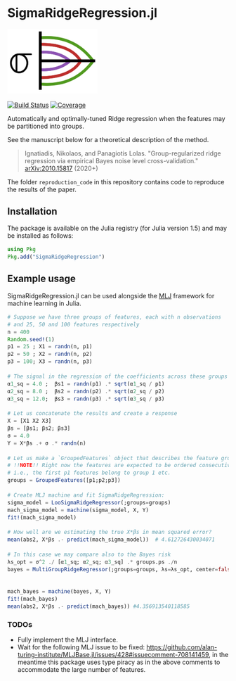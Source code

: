 # SigmaRidgeRegression.jl

<img src="sigmaridge_logo.png" width="205">

[![Build Status](https://github.com/nignatiadis/SigmaRidgeRegression.jl/workflows/CI/badge.svg)](https://github.com/nignatiadis/SigmaRidgeRegression.jl/actions)
[![Coverage](https://codecov.io/gh/nignatiadis/SigmaRidgeRegression.jl/branch/master/graph/badge.svg)](https://codecov.io/gh/nignatiadis/SigmaRidgeRegression.jl)


Automatically and optimally-tuned Ridge regression when the features may be partitioned into groups.

See the manuscript below for a theoretical description of the method.
>  Ignatiadis, Nikolaos, and Panagiotis Lolas. "Group-regularized ridge regression via
empirical Bayes noise level cross-validation." [arXiv:2010.15817](https://arxiv.org/abs/2010.15817) (2020+)

The folder `reproduction_code` in this repository contains code to reproduce the results of the paper.

## Installation
The package is available on the Julia registry (for Julia version 1.5) and may be installed as follows:

```julia
using Pkg
Pkg.add("SigmaRidgeRegression")
```

## Example usage

SigmaRidgeRegression.jl can be used alongside the [MLJ](https://github.com/alan-turing-institute/MLJ.jl) framework for machine learning in Julia.

```julia
# Suppose we have three groups of features, each with n observations
# and 25, 50 and 100 features respectively
n = 400
Random.seed!(1)
p1 = 25 ; X1 = randn(n, p1)
p2 = 50 ; X2 = randn(n, p2)
p3 = 100; X3 = randn(n, p3)

# The signal in the regression of the coefficients across these groups varies
α1_sq = 4.0 ;  βs1 = randn(p1) .* sqrt(α1_sq / p1)
α2_sq = 8.0 ;  βs2 = randn(p2) .* sqrt(α2_sq / p2)
α3_sq = 12.0;  βs3 = randn(p3) .* sqrt(α3_sq / p3)

# Let us concatenate the results and create a response
X = [X1 X2 X3]
βs = [βs1; βs2; βs3]
σ = 4.0
Y = X*βs .+ σ .* randn(n)

# Let us make a `GroupedFeatures` object that describes the feature grouping
# !!NOTE!! Right now the features are expected to be ordered consecutively in groups
# i.e., the first p1 features belong to group 1 etc.
groups = GroupedFeatures([p1;p2;p3])

# Create MLJ machine and fit SigmaRidgeRegression:
sigma_model = LooSigmaRidgeRegressor(;groups=groups)
mach_sigma_model = machine(sigma_model, X, Y)
fit!(mach_sigma_model)

# How well are we estimating the true X*βs in mean squared error?
mean(abs2, X*βs .- predict(mach_sigma_model))  # 4.612726430034071

# In this case we may compare also to the Bayes risk
λs_opt = σ^2 ./ [α1_sq; α2_sq; α3_sq] .* groups.ps ./n
bayes = MultiGroupRidgeRegressor(;groups=groups, λs=λs_opt, center=false, scale=false)


mach_bayes = machine(bayes, X, Y)
fit!(mach_bayes)
mean(abs2, X*βs .- predict(mach_bayes)) #4.356913540118585
```

### TODOs

* Fully implement the MLJ interface.
* Wait for the following MLJ issue to be fixed: https://github.com/alan-turing-institute/MLJBase.jl/issues/428#issuecomment-708141459, in the meantime this package uses type piracy as in the above comments to accommodate the large number of features.